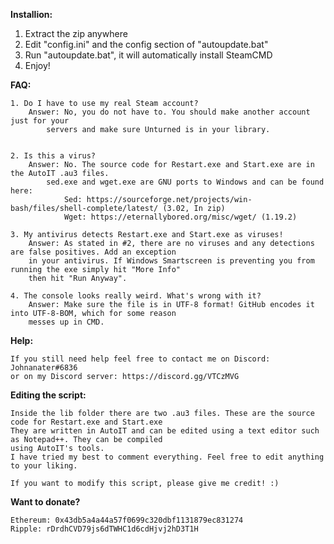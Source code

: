 **Installion:**

1. Extract the zip anywhere
2. Edit "config.ini" and the config section of "autoupdate.bat"
3. Run "autoupdate.bat", it will automatically install SteamCMD
4. Enjoy!

**FAQ:**

	1. Do I have to use my real Steam account?
    	Answer: No, you do not have to. You should make another account just for your
            servers and make sure Unturned is in your library.
			
			
	2. Is this a virus?
    	Answer: No. The source code for Restart.exe and Start.exe are in the AutoIT .au3 files.
			sed.exe and wget.exe are GNU ports to Windows and can be found here:
            	Sed: https://sourceforge.net/projects/win-bash/files/shell-complete/latest/ (3.02, In zip)
            	Wget: https://eternallybored.org/misc/wget/ (1.19.2)
			
	3. My antivirus detects Restart.exe and Start.exe as viruses!
    	Answer: As stated in #2, there are no viruses and any detections are false positives. Add an exception
		in your antivirus. If Windows Smartscreen is preventing you from running the exe simply hit "More Info"
		then hit "Run Anyway".
			
	4. The console looks really weird. What's wrong with it?
		Answer: Make sure the file is in UTF-8 format! GitHub encodes it into UTF-8-BOM, which for some reason
		messes up in CMD.
				
**Help:**

	If you still need help feel free to contact me on Discord: Johnanater#6836
	or on my Discord server: https://discord.gg/VTCzMVG

**Editing the script:**

	Inside the lib folder there are two .au3 files. These are the source code for Restart.exe and Start.exe
	They are written in AutoIT and can be edited using a text editor such as Notepad++. They can be compiled
	using AutoIT's tools.
	I have tried my best to comment everything. Feel free to edit anything to your liking.

	If you want to modify this script, please give me credit! :)

**Want to donate?**

	Ethereum: 0x43db5a4a44a57f0699c320dbf1131879ec831274
	Ripple: rDrdhCVD79js6dTWHC1d6cdHjvj2hD3T1H
